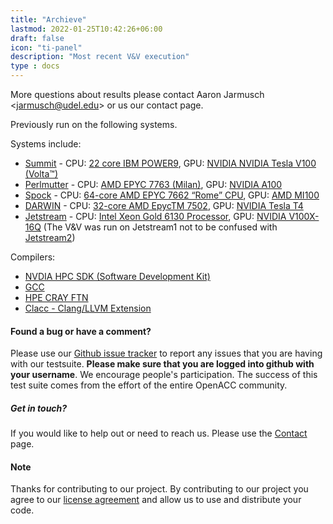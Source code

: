 ```yaml
--- 
title: "Archieve" 
lastmod: 2022-01-25T10:42:26+06:00 
draft: false
icon: "ti-panel"
description: "Most recent V&V execution"
type : docs
---
```


More questions about results please contact Aaron Jarmusch <<jarmusch@udel.edu>> or us our contact page. 

Previously run on the following systems. 

Systems include:

* [Summit](https://www.olcf.ornl.gov/summit/) - CPU: [22 core IBM POWER9](https://www.ibm.com/it-infrastructure/power/power9), GPU: [NVIDIA NVIDIA Tesla V100 (Volta™)](https://www.nvidia.com/en-us/data-center/v100/)
* [Perlmutter](https://www.nersc.gov/systems/perlmutter/) - CPU: [AMD EPYC 7763 (Milan)](https://www.amd.com/en/products/cpu/amd-epyc-7763), GPU: [NVIDIA A100](https://www.nvidia.com/en-us/data-center/a100/)
* [Spock](https://docs.olcf.ornl.gov/systems/spock_quick_start_guide.html) - CPU: [64-core AMD EPYC 7662 “Rome” CPU](https://www.amd.com/en/products/cpu/amd-epyc-7662), GPU: [AMD MI100](https://www.amd.com/en/products/server-accelerators/instinct-mi100)
* [DARWIN](https://dsi.udel.edu/core/computational-resources/darwin/) - CPU: [32-core AMD EpycTM 7502](https://www.amd.com/en/products/cpu/amd-epyc-7502), GPU: [NVIDIA Tesla T4](https://www.nvidia.com/en-us/data-center/tesla-t4/)
* [Jetstream](https://portal.xsede.org/jetstream) - CPU: [Intel Xeon Gold 6130 Processor](https://ark.intel.com/content/www/us/en/ark/products/120492/intel-xeon-gold-6130-processor-22m-cache-2-10-ghz.html), GPU: [NVIDIA V100X-16Q](https://www.nvidia.com/en-us/data-center/a100/)
(The V&V was run on Jetstream1 not to be confused with [Jetstream2](https://jetstream-cloud.org))

Compilers:
* [NVDIA HPC SDK (Software Development Kit)](https://developer.nvidia.com/hpc-sdk)
* [GCC](https://www.openacc.org/tools/gcc-for-openacc)
* [HPE CRAY FTN](https://www.hpe.com/us/en/home.html)
* [Clacc - Clang/LLVM Extension](https://www.exascaleproject.org/highlight/clacc-an-open-source-openacc-compiler-and-source-code-translation-project/)


#### Found a bug or have a comment?

Please use our [Github issue tracker](https://github.com/OpenACCUserGroup/OpenACCV-V/issues) to report any issues that you are having with our testsuite. **Please make sure that you are logged into github with your username**. We encourage people's participation. The success of this test suite comes from the effort of the entire OpenACC community.

##### Get in touch?

If you would like to help out or need to reach us. Please use the [Contact](/contact) page. 

#### Note

Thanks for contributing to our project. By contributing to our project you agree to our [license agreement](/license) and allow us to use and distribute your code.
